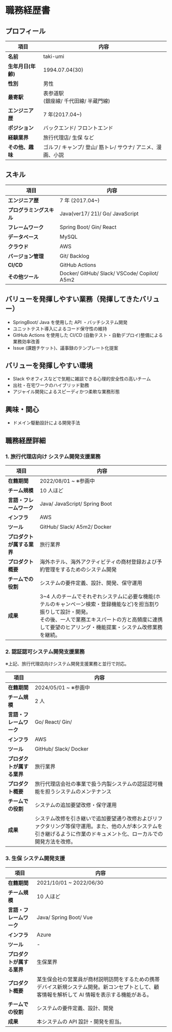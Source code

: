 # 職務経歴書

## プロフィール

項目 | 内容
--- | ---
**名前** | taki-umi
**生年月日(年齢)** | 1994.07.04(30)
**性別** | 男性
**最寄駅** | 表参道駅<br>(銀座線/ 千代田線/ 半蔵門線)
**エンジニア歴** | 7 年(2017.04~)
**ポジション** | バックエンド/ フロントエンド
**経験業界** | 旅行代理店/ 生保 など
**その他、趣味** | ゴルフ/ キャンプ/ 登山/ 筋トレ/ サウナ/ アニメ、漫画、小説

## スキル

項目 | 内容
--- | ---
**エンジニア歴** | 7 年 (2017.04~)
**プログラミングスキル** | Java(ver17/ 21)/ Go/ JavaScript  
**フレームワーク** | Spring Boot/ Gin/ React  
**データベース** | MySQL  
**クラウド** | AWS  
**バージョン管理** | Git/ Backlog
**CI/CD** | GitHub Actions
**その他ツール** | Docker/ GitHub/ Slack/ VSCode/ Copilot/ A5m2

## バリューを発揮しやすい業務（発揮してきたバリュー）

* SpringBoot/ Java を使用した API ・バッチシステム開発
* ユニットテスト導入によるコード保守性の維持
* GitHub Actions を使用した CI/CD (自動テスト・自動デプロイ)整備による業務効率改善
* Issue (課題チケット)、議事録のテンプレート化提案

## バリューを発揮しやすい環境

* Slack やオフィスなどで気軽に雑談できる心理的安全性の高いチーム
* 出社・在宅ワークのハイブリッド勤務
* アジャイル開発によるスピーディかつ柔軟な業務形態

## 興味・関心

* ドメイン駆動設計による開発手法

## 職務経歴詳細

### 1. 旅行代理店向け システム開発支援業務

項目 | 内容
--- | ---
**在籍期間** | 2022/08/01 ~ ※参画中
**チーム規模** | 10 人ほど
**言語・フレームワーク** | Java/ JavaScript/ Spring Boot
**インフラ** | AWS
**ツール** | GitHub/ Slack/ A5m2/ Docker
**プロダクトが属する業界** | 旅行業界
**プロダクト概要** | 海外ホテル、海外アクティビティの商材登録および予約管理をするためのシステム開発
**チームでの役割** | システムの要件定義、設計、開発、保守運用
**成果** | 3~4 人のチームでそれぞれシステムに必要な機能(ホテルのキャンペーン検索・登録機能など)を担当割り振りして設計・開発。<br>その後、一人で業務エキスパートの方と高頻度に連携して要望のヒアリング・機能提案・システム改修業務を継続。

### 2. 認証認可システム開発支援業務

※上記、旅行代理店向けシステム開発支援業務と並行で対応。

項目 | 内容
--- | ---
**在籍期間** | 2024/05/01 ~ ※参画中
**チーム規模** | 2 人
**言語・フレームワーク** | Go/ React/ Gin/
**インフラ** | AWS
**ツール** | GitHub/ Slack/ Docker
**プロダクトが属する業界** | 旅行業界
**プロダクト概要** | 旅行代理店会社の事業で扱う内製システムの認証認可機能を担うシステムのメンテナンス
**チームでの役割** | システムの追加要望改修・保守運用
**成果** | システム改修を引き継いで追加要望通り改修およびリファクタリング等保守運用。また、他の人が本システムを引き継げるように作業のドキュメント化、ローカルでの開発方法を改修。

### 3. 生保 システム開発支援

項目 | 内容
--- | ---
**在籍期間** | 2021/10/01 ~ 2022/06/30
**チーム規模** | 10 人ほど
**言語・フレームワーク** | Java/ Spring Boot/ Vue
**インフラ** | Azure
**ツール** | -
**プロダクトが属する業界** | 生保業界
**プロダクト概要** | 某生保会社の営業員が商材説明訪問をするための携帯デバイス新規システム開発。新コンセプトとして、顧客情報を解析して AI 情報を表示する機能がある。
**チームでの役割** | システムの要件定義、設計、開発
**成果** | 本システムの API 設計・開発を担当。
